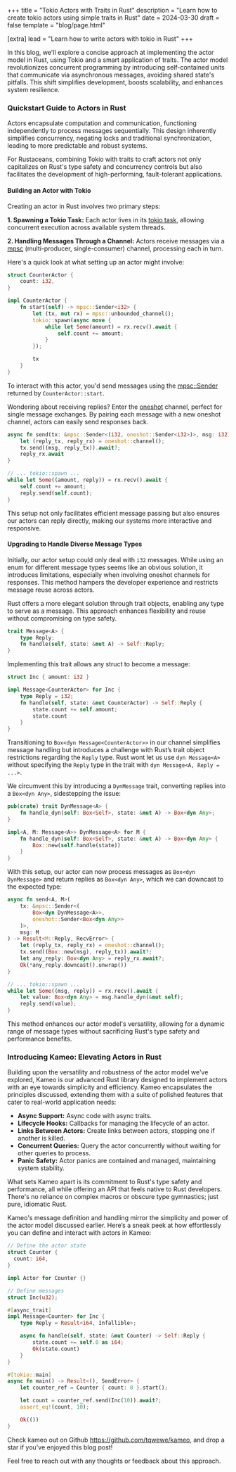 +++
title = "Tokio Actors with Traits in Rust"
description = "Learn how to create tokio actors using simple traits in Rust"
date = 2024-03-30
draft = false
template = "blog/page.html"

[extra]
lead = "Learn how to write actors with tokio in Rust"
+++

In this blog, we'll explore a concise approach at implementing the actor model in Rust,
using Tokio and a smart application of traits. The actor model revolutionizes concurrent programming by
introducing self-contained units that communicate via asynchronous messages, avoiding shared state's pitfalls.
This shift simplifies development, boosts scalability, and enhances system resilience.

### Quickstart Guide to Actors in Rust

Actors encapsulate computation and communication, functioning independently to process messages sequentially.
This design inherently simplifies concurrency, negating locks and traditional synchronization,
leading to more predictable and robust systems.

For Rustaceans, combining Tokio with traits to craft actors not only capitalizes on Rust's type safety and
concurrency controls but also facilitates the development of high-performing, fault-tolerant applications.

#### Building an Actor with Tokio

Creating an actor in Rust involves two primary steps:

**1. Spawning a Tokio Task:** Each actor lives in its [tokio task], allowing concurrent execution across
available system threads.

**2. Handling Messages Through a Channel:** Actors receive messages via a
[mpsc] (multi-producer, single-consumer) channel, processing each in turn.

Here's a quick look at what setting up an actor might involve:

```rust
struct CounterActor {
    count: i32,
}

impl CounterActor {
    fn start(self) -> mpsc::Sender<i32> {
        let (tx, mut rx) = mpsc::unbounded_channel();
        tokio::spawn(async move {
            while let Some(amount) = rx.recv().await {
                self.count += amount;
            }
        });

        tx
    }
}
```

To interact with this actor, you'd send messages using the [mpsc::Sender] returned by `CounterActor::start`.

Wondering about receiving replies? Enter the [oneshot] channel, perfect for single message exchanges.
By pairing each message with a new oneshot channel, actors can easily send responses back.

```rust
async fn send(tx: &mpsc::Sender<(i32, oneshot::Sender<i32>)>, msg: i32) -> Result<i32, RecvError> {
    let (reply_tx, reply_rx) = oneshot::channel();
    tx.send((msg, reply_tx)).await?;
    reply_rx.await
}

// ... tokio::spawn ...
while let Some((amount, reply)) = rx.recv().await {
    self.count += amount;
    reply.send(self.count);
}
```

This setup not only facilitates efficient message passing but also ensures our actors can reply directly,
making our systems more interactive and responsive.

#### Upgrading to Handle Diverse Message Types

Initially, our actor setup could only deal with `i32` messages. While using an enum for different message
types seems like an obvious solution, it introduces limitations, especially when involving oneshot
channels for responses. This method hampers the developer experience and restricts message reuse across actors.

Rust offers a more elegant solution through trait objects, enabling any type to serve as a message.
This approach enhances flexibility and reuse without compromising on type safety.

```rust
trait Message<A> {
    type Reply;
    fn handle(self, state: &mut A) -> Self::Reply;
}
```

Implementing this trait allows any struct to become a message:

```rust
struct Inc { amount: i32 }

impl Message<CounterActor> for Inc {
    type Reply = i32;
    fn handle(self, state: &mut CounterActor) -> Self::Reply {
        state.count += self.amount;
        state.count
    }
}
```

Transitioning to `Box<dyn Message<CounterActor>>` in our channel simplifies message handling but introduces
a challenge with Rust’s trait object restrictions regarding the `Reply` type. Rust wont let us use `dyn Message<A>`
without specifying the `Reply` type in the trait with `dyn Message<A, Reply = ...>`.

We circumvent this by introducing a `DynMessage` trait, converting replies into a `Box<dyn Any>`,
sidestepping the issue:

```rust
pub(crate) trait DynMessage<A> {
    fn handle_dyn(self: Box<Self>, state: &mut A) -> Box<dyn Any>;
}

impl<A, M: Message<A>> DynMessage<A> for M {
    fn handle_dyn(self: Box<Self>, state: &mut A) -> Box<dyn Any> {
        Box::new(self.handle(state))
    }
}
```

With this setup, our actor can now process messages as `Box<dyn DynMessage>` and return replies as `Box<dyn Any>`,
which we can downcast to the expected type:

```rust
async fn send<A, M>(
    tx: &mpsc::Sender<(
        Box<dyn DynMessage<A>>,
        oneshot::Sender<Box<dyn Any>>
    )>,
    msg: M
) -> Result<M::Reply, RecvError> {
    let (reply_tx, reply_rx) = oneshot::channel();
    tx.send((Box::new(msg), reply_tx)).await?;
    let any_reply: Box<dyn Any> = reply_rx.await?;
    Ok(*any_reply.downcast().unwrap()) 
}

// ... tokio::spawn ...
while let Some((msg, reply)) = rx.recv().await {
    let value: Box<dyn Any> = msg.handle_dyn(&mut self);
    reply.send(value);
}
```

This method enhances our actor model's versatility, allowing for a dynamic range of message types without
sacrificing Rust's type safety and performance benefits.


### Introducing Kameo: Elevating Actors in Rust

Building upon the versatility and robustness of the actor model we've explored,
Kameo is our advanced Rust library designed to implement actors with an eye towards simplicity and efficiency.
Kameo encapsulates the principles discussed, extending them with a suite of polished features that cater
to real-world application needs:

- **Async Support:** Async code with async traits.
- **Lifecycle Hooks:** Callbacks for managing the lifecycle of an actor.
- **Links Between Actors:** Create links between actors, stopping one if another is killed.
- **Concurrent Queries:** Query the actor concurrently without waiting for other queries to process.
- **Panic Safety:** Actor panics are contained and managed, maintaining system stability.

What sets Kameo apart is its commitment to Rust's type safety and performance, all while offering an API that
feels native to Rust developers.
There's no reliance on complex macros or obscure type gymnastics; just pure, idiomatic Rust.

Kameo's message definition and handling mirror the simplicity and power of the actor model discussed earlier.
Here’s a sneak peek at how effortlessly you can define and interact with actors in Kameo:

```rust
// Define the actor state
struct Counter {
  count: i64,
}

impl Actor for Counter {}

// Define messages
struct Inc(u32);

#[async_trait]
impl Message<Counter> for Inc {
    type Reply = Result<i64, Infallible>;

    async fn handle(self, state: &mut Counter) -> Self::Reply {
        state.count += self.0 as i64;
        Ok(state.count)
    }
}

#[tokio::main]
async fn main() -> Result<(), SendError> {
    let counter_ref = Counter { count: 0 }.start();

    let count = counter_ref.send(Inc(10)).await?;
    assert_eq!(count, 10);

    Ok(())
}
```

Check kameo out on Github <https://github.com/tqwewe/kameo>, and drop a star if you've enjoyed this blog post!

Feel free to reach out with any thoughts or feedback about this approach.

[tokio task]: https://docs.rs/tokio/latest/tokio/task/index.html
[mpsc]: https://docs.rs/tokio/latest/tokio/sync/mpsc/index.html
[mpsc::Sender]: https://docs.rs/tokio/latest/tokio/sync/mpsc/struct.Sender.html
[oneshot]: https://docs.rs/tokio/latest/tokio/sync/oneshot/index.html
